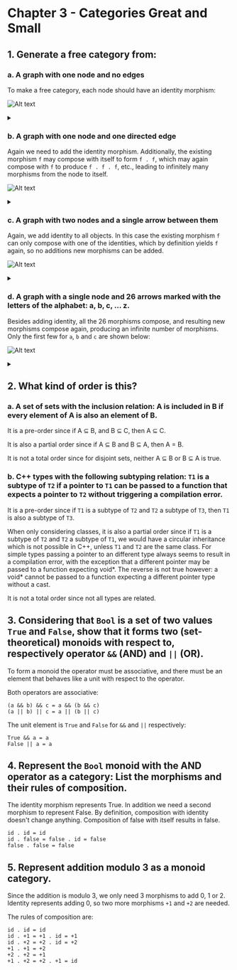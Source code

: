 # Chapter 3 - Categories Great and Small

## 1. Generate a free category from:
### a. A graph with one node and no edges
To make a free category, each node should have an identity morphism:

![Alt text](https://g.gravizo.com/source/challenge1amark?https%3A%2F%2Fraw.githubusercontent.com%2Fnielsreijers%2Fcategorytheory%2Fmain%2FChapter3.md)
<details>
<summary></summary>
challenge1amark
digraph G {
    node1 -> node1 [label="id"]
}
challenge1amark
</details>

### b. A graph with one node and one directed edge
Again we need to add the identity morphism. Additionally, the existing morphism ```f``` may compose with itself to form ```f . f```, which may again compose with ```f``` to produce ```f . f . f```, etc., leading to infinitely many morphisms from the node to itself.

![Alt text](https://g.gravizo.com/source/challenge1bmark?https%3A%2F%2Fraw.githubusercontent.com%2Fnielsreijers%2Fcategorytheory%2Fmain%2FChapter3.md)
<details>
<summary></summary>
challenge1bmark
digraph G {
    node1 -> node1 [label="id"]
    node1:n -> node1:n [label="f"]
    node1:w -> node1:w [label="f . f"]
    node1:s -> node1:s [label="f . f . f ... etc."]
}
challenge1bmark
</details>

### c. A graph with two nodes and a single arrow between them
Again, we add identity to all objects. In this case the existing morphism ```f``` can only compose with one of the identities, which by definition yields ```f``` again, so no additions new morphisms can be added.

![Alt text](https://g.gravizo.com/source/challenge1cmark?https%3A%2F%2Fraw.githubusercontent.com%2Fnielsreijers%2Fcategorytheory%2Fmain%2FChapter3.md)
<details>
<summary></summary>
challenge1cmark
digraph G {
    node1 -> node1 [label="id"]
    node1 -> node2 [label="f"]
    node2 -> node2 [label="id"]
}
challenge1cmark
</details>

### d. A graph with a single node and 26 arrows marked with the letters of the alphabet: a, b, c, ... z.
Besides adding identity, all the 26 morphisms compose, and resulting new morphisms compose again, producing an infinite number of morphisms. Only the first few for ```a```, ```b``` and ```c``` are shown below:


![Alt text](https://g.gravizo.com/source/challenge1dmark?https%3A%2F%2Fraw.githubusercontent.com%2Fnielsreijers%2Fcategorytheory%2Fmain%2FChapter3.md)
<details>
<summary></summary>
challenge1dmark
digraph G {
    node1 -> node1 [label="id"]
    node1:n -> node1:n [label="a"]
    node1:n -> node1:n [label="b"]
    node1:n -> node1:n [label="c"]
    node1:w -> node1:w [label="a . a"]
    node1:w -> node1:w [label="a . b"]
    node1:w -> node1:w [label="a . c"]
    node1:w -> node1:w [label="b . a"]
    node1:w -> node1:w [label="b . b"]
    node1:w -> node1:w [label="b . c"]
    node1:w -> node1:w [label="c . a"]
    node1:w -> node1:w [label="c . b"]
    node1:w -> node1:w [label="c . c"]
    node1:s -> node1:s [label="a . a . a"]
    node1:s -> node1:s [label="a . a . b"]
    node1:s -> node1:s [label="a . a . c"]
    node1:s -> node1:s [label="a . b . a"]
    node1:s -> node1:s [label="a . b . b"]
    node1:s -> node1:s [label="a . b . c"]
    node1:s -> node1:s [label="a . c . a"]
    node1:s -> node1:s [label="a . c . b"]
    node1:s -> node1:s [label="a . c . c ... etc"]
}
challenge1dmark
</details>

## 2. What kind of order is this?
### a. A set of sets with the inclusion relation: A is included in B if every element of A is also an element of B.

It is a pre-order since if A ⊆ B, and B ⊆ C, then A ⊆ C.

It is also a partial order since if A ⊆ B and B ⊆ A, then A = B.

It is not a total order since for disjoint sets, neither A ⊆ B or B ⊆ A is true.

### b. C++ types with the following subtyping relation: ```T1``` is a subtype of ```T2``` if a pointer to ```T1``` can be passed to a function that expects a pointer to ```T2``` without triggering a compilation error.


It is a pre-order since if ```T1``` is a subtype of ```T2``` and ```T2``` a subtype of ```T3```, then ```T1``` is also a subtype of ```T3```.

When only considering classes, it is also a partial order since if ```T1``` is a subtype of ```T2``` and ```T2``` a subtype of ```T1```, we would have a circular inheritance which is not possible in C++, unless ```T1``` and ```T2``` are the same class.
For simple types passing a pointer to an different type always seems to result in a compilation error, with the exception that a different pointer may be passed to a function expecting void*. The reverse is not true however: a void* cannot be passed to a function expecting a different pointer type without a cast.

It is not a total order since not all types are related.

## 3. Considering that ```Bool``` is a set of two values ```True``` and ```False```, show that it forms two (set-theoretical) monoids with respect to, respectively operator ```&&``` (AND) and ```||``` (OR).

To form a monoid the operator must be associative, and there must be an element that behaves like a unit with respect to the operator.

Both operators are associative:
```
(a && b) && c = a && (b && c)
(a || b) || c = a || (b || c)
```

The unit element is ```True``` and ```False``` for ```&&``` and ```||``` respectively:

```
True && a = a
False || a = a
```

## 4. Represent the ```Bool``` monoid with the AND operator as a category: List the morphisms and their rules of composition.

The identity morphism represents True. In addition we need a second morphism to represent False.
By definition, composition with identity doesn't change anything. Composition of false with itself results in false.
```
id . id = id
id . false = false . id = false
false . false = false
```


## 5. Represent addition modulo 3 as a monoid category.

Since the addition is modulo 3, we only need 3 morphisms to add 0, 1 or 2.
Identity represents adding 0, so two more morphisms ```+1``` and ```+2``` are needed.

The rules of composition are:
```
id . id = id
id . +1 = +1 . id = +1
id . +2 = +2 . id = +2
+1 . +1 = +2
+2 . +2 = +1
+1 . +2 = +2 . +1 = id
```
